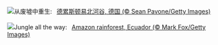 ![](https://www.bing.com/th?id=OHR.DresdenElbe_ZH-CN8776977800_UHD.jpg&w=1000)从废墟中重生:&nbsp;&ensp;[德累斯顿易北河谷, 德国 (© Sean Pavone/Getty Images)](https://www.bing.com/th?id=OHR.DresdenElbe_ZH-CN8776977800_UHD.jpg)
<br><br/>
![](https://www.bing.com/th?id=OHR.AmazonEcuador_EN-US2195278379_UHD.jpg&w=1000)Jungle all the way:&nbsp;&ensp;[Amazon rainforest, Ecuador (© Mark Fox/Getty Images)](https://www.bing.com/th?id=OHR.AmazonEcuador_EN-US2195278379_UHD.jpg)
<br><br/>
